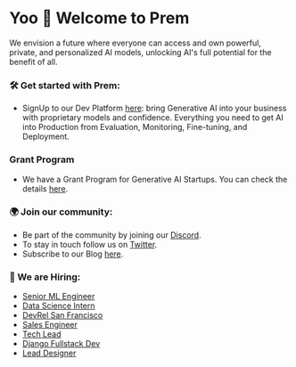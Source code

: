 # Yoo 🤙 Welcome to Prem

We envision a future where everyone can access and own powerful, private, and personalized AI models, unlocking AI's full potential for the benefit of all.

### 🛠️ Get started with Prem:

- SignUp to our Dev Platform [here](https://app.premai.io): bring Generative AI into your business with proprietary models and confidence. Everything you need to get AI into Production from Evaluation, Monitoring, Fine-tuning, and Deployment.

### Grant Program

- We have a Grant Program for Generative AI Startups. You can check the details [here](https://blog.premai.io/announcing-our-startup-grants-program/).

### 🌍 Join our community:

- Be part of the community by joining our [Discord](https://discord.com/invite/kpKk6vYVAn).
- To stay in touch follow us on [Twitter](https://twitter.com/premai_io).
- Subscribe to our Blog [here](https://blog.premai.io/). 

### 💼 We are Hiring:

- [Senior ML Engineer](https://premai.notion.site/Senior-Data-Scientist-Prem-1863f1e72c2f4d8894eb6e49154e9256?pvs=4)
- [Data Science Intern](https://premai.notion.site/Data-Science-Intern-Prem-85cc518494cb470fb4e484ed40e3e5f7?pvs=4)
- [DevRel San Francisco](https://premai.notion.site/DevRel-SF-Prem-dc1c75465f044b33856bfc4a32ca708f)
- [Sales Engineer](https://premai.notion.site/Sales-Engineer-Prem-bf451eb9b61347a19ee36daf095a25b6)
- [Tech Lead](https://premai.notion.site/Tech-Lead-Prem-b6917aeaec0c480dac99eeed99cdb91b)
- [Django Fullstack Dev](https://premai.notion.site/Django-Fullstack-Dev-Prem-1e26b8efccdc4663809036ab333920e3)
- [Lead Designer](https://premai.notion.site/Lead-Designer-Prem-82a2e94a8a86484e85a4657947784915)